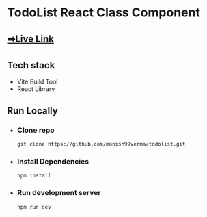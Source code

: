 # TodoList React Class Component

## [➡️Live Link](https://manish99verma.github.io/todolist/)

## Tech stack

- Vite Build Tool
- React Library

## Run Locally
- ### Clone repo

    ```
    git clone https://github.com/manish99verma/todolist.git
    ```
- ### Install Dependencies
    ```
    npm install
    ```
- ### Run development server
    ```
    npm run dev
    ```